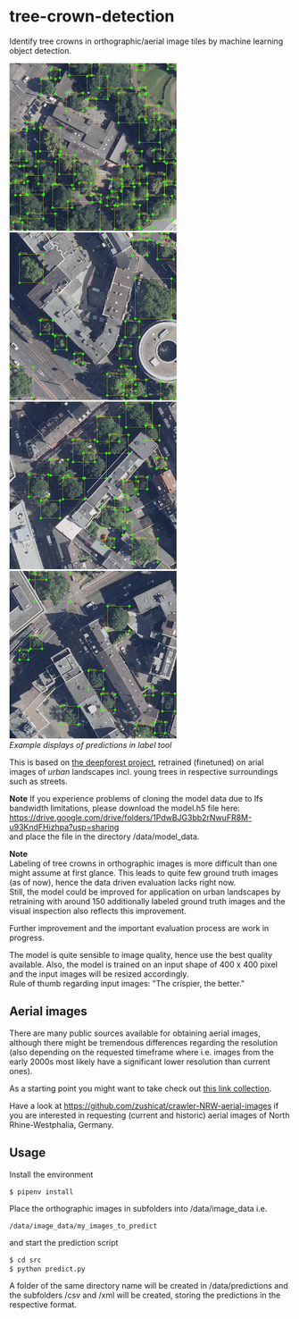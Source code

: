 # tree-crown-detection
Identify tree crowns in orthographic/aerial image tiles by machine learning object detection.    

![](readme_images/detected_tree_crowns_1.png) ![](readme_images/detected_tree_crowns_2.png)    
![](readme_images/detected_tree_crowns_3.png) ![](readme_images/detected_tree_crowns_4.png)    
*Example displays of predictions in label tool*    

This is based on [the deepforest project](https://deepforest.readthedocs.io/en/latest/), retrained (finetuned) on arial images of *urban* landscapes incl. young trees in respective surroundings such as streets.    

**Note**
If you experience problems of cloning the model data due to lfs bandwidth limitations, please download the model.h5 file here:    
https://drive.google.com/drive/folders/1PdwBJG3bb2rNwuFR8M-u93KndFHizhpa?usp=sharing    
and place the file in the directory /data/model_data.    

**Note**    
Labeling of tree crowns in orthographic images is more difficult than one might assume at first glance. This leads to quite few ground truth images (as of now), hence the data driven evaluation lacks right now.     
Still, the model could be improved for application on urban landscapes by retraining with around 150 additionally labeled ground truth images and the visual inspection also reflects this improvement.    

Further improvement and the important evaluation process are work in progress.     

The model is quite sensible to image quality, hence use the best quality available. Also, the model is trained on an input shape  of 400 x 400 pixel and the input images will be resized accordingly.     
Rule of thumb regarding input images: "The crispier, the better."    


## Aerial images
There are many public sources available for obtaining aerial images, although there might be tremendous differences regarding the resolution (also depending on the requested timeframe where i.e. images from the early 2000s most likely have a significant lower resolution than current ones).    

As a starting point you might want to take check out [this link collection](https://wiki.openstreetmap.org/wiki/Vertical_Aerial_Photographs).    

Have a look at https://github.com/zushicat/crawler-NRW-aerial-images if you are interested in requesting (current and historic) aerial images of North Rhine-Westphalia, Germany.


## Usage
Install the environment
```
$ pipenv install
```

Place the orthographic images in subfolders into /data/image_data i.e. 
```
/data/image_data/my_images_to_predict
```
and start the prediction script
```
$ cd src
$ python predict.py
```

A folder of the same directory name will be created in /data/predictions and the subfolders /csv and /xml will be created, storing the predictions in the respective format.

